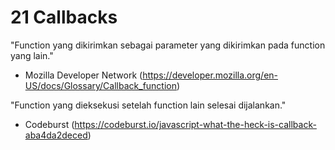 # 21 Callbacks

"Function yang dikirimkan sebagai parameter yang dikirimkan pada function yang lain."
- Mozilla Developer Network (https://developer.mozilla.org/en-US/docs/Glossary/Callback_function)

"Function yang dieksekusi setelah function lain selesai dijalankan."
- Codeburst (https://codeburst.io/javascript-what-the-heck-is-callback-aba4da2deced)
